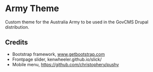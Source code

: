 # Army Theme

Custom theme for the Australia Army to be used in the GovCMS Drupal distribution.


## Credits
 
- Bootstrap framework, www.getbootstrap.com
- Frontpage slider, kenwheeler.github.io/slick/
- Mobile menu, https://github.com/christophery/pushy
